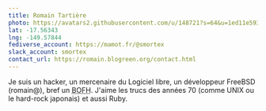 ```yaml
---
title: Romain Tartière
photo: https://avatars2.githubusercontent.com/u/148721?s=64&u=1ed11e593f9a518aa0ebd2ed7b35fdd444d74f25&v=4
lat: -17.56343
lng: -149.57844
fediverse_account: https://mamot.fr/@smortex
slack_account: smortex
contact_url: https://romain.blogreen.org/contact.html
---
```

Je suis un hacker, un mercenaire du Logiciel libre, un développeur FreeBSD (romain@), bref un <abbr title="Bastard Operator From Hell">BOFH</abbr>.  J'aime les trucs des années 70 (comme UNIX ou le hard-rock japonais) et aussi Ruby.
